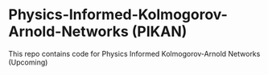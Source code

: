 # Physics-Informed-Kolmogorov-Arnold-Networks (PIKAN)
This repo contains code for Physics Informed Kolmogorov-Arnold Networks (Upcoming)
